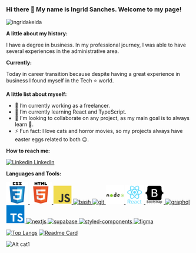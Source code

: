 ### Hi there 👋 My name is Ingrid Sanches. Welcome to my page!
<p align="left"> <img src="https://komarev.com/ghpvc/?username=ingridakeida&label=Profile%20views&color=0e75b6&style=flat" alt="ingridakeida" /> </p>

**A little about my history:**

I have a degree in business. In my professional journey, I was able to have several experiences in the administrative area. 

**Currently:**

Today in career transition because despite having a great experience in business I found myself in the Tech :star: world.

**A little list about myself:**
- 🔭 I’m currently working as a freelancer.
- 🌱 I’m currently learning React and TypeScript. 
- 👯 I'm looking to collaborate on any project, as my main goal is to always learn :heartbeat:.  
- ⚡ Fun fact: I love cats and horror movies, so my projects always have easter eggs related to both :wink:. 

**How to reach me:**

[![Linkedin](https://i.stack.imgur.com/gVE0j.png) LinkedIn](https://www.linkedin.com/in/ingrid-sanches/)&nbsp;
<!--My Portfolio []
My Blog []
My E-mail []
[I'm an inline-style link](https://www.google.com)-->

**Languages and Tools:**
<p align="left"> 
  <a href="https://www.w3schools.com/css/" target="_blank" rel="noreferrer"> 
    <img src="https://raw.githubusercontent.com/devicons/devicon/master/icons/css3/css3-original-wordmark.svg" alt="css3" width="60" height="60"/> 
  </a> 
  
  <a href="https://www.w3.org/html/" target="_blank" rel="noreferrer"> 
    <img src="https://raw.githubusercontent.com/devicons/devicon/master/icons/html5/html5-original-wordmark.svg" alt="html5" width="60" height="60"/> 
  </a> 
  
  <a href="https://developer.mozilla.org/en-US/docs/Web/JavaScript" target="_blank" rel="noreferrer"> 
    <img src="https://raw.githubusercontent.com/devicons/devicon/master/icons/javascript/javascript-original.svg" alt="javascript" width="50" height="50"/> 
  </a> 
  
  <a href="https://www.gnu.org/software/bash/" target="_blank" rel="noreferrer"> 
    <img src="https://www.vectorlogo.zone/logos/gnu_bash/gnu_bash-icon.svg" alt="bash" width="50" height="50"/> 
  </a>
  
  <a href="https://git-scm.com/" target="_blank" rel="noreferrer"> 
    <img src="https://www.vectorlogo.zone/logos/git-scm/git-scm-icon.svg" alt="git" width="50" height="50"/> 
  </a>
  
  <a href="https://nodejs.org" target="_blank" rel="noreferrer"> 
    <img src="https://raw.githubusercontent.com/devicons/devicon/master/icons/nodejs/nodejs-original-wordmark.svg" alt="nodejs" width="50" height="50"/> 
  </a> 
  
  <a href="https://reactjs.org/" target="_blank" rel="noreferrer"> 
    <img src="https://raw.githubusercontent.com/devicons/devicon/master/icons/react/react-original-wordmark.svg" alt="react" width="50" height="50"/> 
  </a> 
  
  <a href="https://getbootstrap.com" target="_blank" rel="noreferrer"> 
    <img src="https://raw.githubusercontent.com/devicons/devicon/master/icons/bootstrap/bootstrap-plain-wordmark.svg" alt="bootstrap" width="50" height="50"/> 
  </a>
  
  <a href="https://graphql.org" target="_blank" rel="noreferrer"> 
    <img src="https://www.vectorlogo.zone/logos/graphql/graphql-icon.svg" alt="graphql" width="50" height="50" background-color="#fff"/> 
  </a>
  
  <a href="https://www.typescriptlang.org/" target="_blank" rel="noreferrer"> 
    <img src="https://raw.githubusercontent.com/devicons/devicon/master/icons/typescript/typescript-original.svg" alt="typescript" width="50" height="50"/> 
  </a> 
    
  <a href="https://nextjs.org/" target="_blank" rel="noreferrer"> 
    <img src="https://cdn.worldvectorlogo.com/logos/nextjs-2.svg" alt="nextjs" width="40" height="40" /> 
  </a>

  <a href="https://supabase.com/" target="_blank" rel="noreferrer"> 
    <img src="https://d2eip9sf3oo6c2.cloudfront.net/tags/images/000/001/299/square_480/supabase-logo-icon_1.png" alt="supabase" width="50" height="50"/> 
  </a>

  <a href="https://styled-components.com/" target="_blank" rel="noreferrer"> 
    <img src="https://raw.githubusercontent.com/styled-components/brand/master/styled-components.png" alt="styled-components" width="50" height="50"/> 
  </a>
 
  <a href="https://www.figma.com/" target="_blank" rel="noreferrer"> 
    <img src="https://www.vectorlogo.zone/logos/figma/figma-icon.svg" alt="figma" width="50" height="50"/> 
  </a>

</p>

<!--[![Top Langs](https://github-readme-stats.vercel.app/api/top-langs/?username=IngridAkeida&show_icons=true&theme=tokyonight)
](https://github.com/anuraghazra/github-readme-stats)

[![GitHub Streak](https://github-readme-streak-stats.herokuapp.com?user=IngridAkeida&theme=radical&hide_border=true)](https://git.io/streak-stats)-->

<!--[![Top Langs](https://github-readme-stats.vercel.app/api/top-langs/?username=IngridAkeida&layout=compact&theme=radical)](https://github.com/anuraghazra/github-readme-stats)-->
[![Top Langs](https://github-readme-stats.vercel.app/api/top-langs/?username=IngridAkeida&layout=donut&theme=radical)](https://github.com/anuraghazra/github-readme-stats)
[![Readme Card](https://github-readme-stats.vercel.app/api/pin/?username=IngridAkeida&repo=UrnaEletronica-ballotBox&theme=radical)](https://github.com/anuraghazra/github-readme-stats)

<!--![Alt cat1](https://media.giphy.com/media/FcqKy4Kj7XOK0hCW4g/giphy.gif)-->
![Alt cat1](https://media.giphy.com/media/xUPGcEliCc7bETyfO8/giphy.gif)

